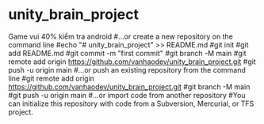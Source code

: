 # unity_brain_project
Game vui 40% kiểm tra android
#…or create a new repository on the command line
#echo "# unity_brain_project" >> README.md
#git init
#git add README.md
#git commit -m "first commit"
#git branch -M main
#git remote add origin https://github.com/vanhaodev/unity_brain_project.git
#git push -u origin main
#…or push an existing repository from the command line
#git remote add origin https://github.com/vanhaodev/unity_brain_project.git
#git branch -M main
#git push -u origin main
#…or import code from another repository
#You can initialize this repository with code from a Subversion, Mercurial, or TFS project.
